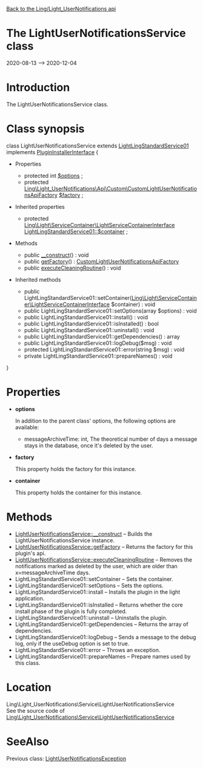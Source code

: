 [Back to the Ling/Light_UserNotifications api](https://github.com/lingtalfi/Light_UserNotifications/blob/master/doc/api/Ling/Light_UserNotifications.md)



The LightUserNotificationsService class
================
2020-08-13 --> 2020-12-04






Introduction
============

The LightUserNotificationsService class.



Class synopsis
==============


class <span class="pl-k">LightUserNotificationsService</span> extends [LightLingStandardService01](https://github.com/lingtalfi/Light_LingStandardService/blob/master/doc/api/Ling/Light_LingStandardService/Service/LightLingStandardService01.md) implements [PluginInstallerInterface](https://github.com/lingtalfi/Light_PluginInstaller/blob/master/doc/api/Ling/Light_PluginInstaller/PluginInstaller/PluginInstallerInterface.md) {

- Properties
    - protected int [$options](#property-options) ;
    - protected [Ling\Light_UserNotifications\Api\Custom\CustomLightUserNotificationsApiFactory](https://github.com/lingtalfi/Light_UserNotifications/blob/master/doc/api/Ling/Light_UserNotifications/Api/Custom/CustomLightUserNotificationsApiFactory.md) [$factory](#property-factory) ;

- Inherited properties
    - protected [Ling\Light\ServiceContainer\LightServiceContainerInterface](https://github.com/lingtalfi/Light/blob/master/doc/api/Ling/Light/ServiceContainer/LightServiceContainerInterface.md) [LightLingStandardService01::$container](#property-container) ;

- Methods
    - public [__construct](https://github.com/lingtalfi/Light_UserNotifications/blob/master/doc/api/Ling/Light_UserNotifications/Service/LightUserNotificationsService/__construct.md)() : void
    - public [getFactory](https://github.com/lingtalfi/Light_UserNotifications/blob/master/doc/api/Ling/Light_UserNotifications/Service/LightUserNotificationsService/getFactory.md)() : [CustomLightUserNotificationsApiFactory](https://github.com/lingtalfi/Light_UserNotifications/blob/master/doc/api/Ling/Light_UserNotifications/Api/Custom/CustomLightUserNotificationsApiFactory.md)
    - public [executeCleaningRoutine](https://github.com/lingtalfi/Light_UserNotifications/blob/master/doc/api/Ling/Light_UserNotifications/Service/LightUserNotificationsService/executeCleaningRoutine.md)() : void

- Inherited methods
    - public LightLingStandardService01::setContainer([Ling\Light\ServiceContainer\LightServiceContainerInterface](https://github.com/lingtalfi/Light/blob/master/doc/api/Ling/Light/ServiceContainer/LightServiceContainerInterface.md) $container) : void
    - public LightLingStandardService01::setOptions(array $options) : void
    - public LightLingStandardService01::install() : void
    - public LightLingStandardService01::isInstalled() : bool
    - public LightLingStandardService01::uninstall() : void
    - public LightLingStandardService01::getDependencies() : array
    - public LightLingStandardService01::logDebug($msg) : void
    - protected LightLingStandardService01::error(string $msg) : void
    - private LightLingStandardService01::prepareNames() : void

}




Properties
=============

- <span id="property-options"><b>options</b></span>

    In addition to the parent class' options,
    the following options are available:
    - messageArchiveTime: int, The theoretical number of days a message stays in the database, once it's deleted by the user.
    
    

- <span id="property-factory"><b>factory</b></span>

    This property holds the factory for this instance.
    
    

- <span id="property-container"><b>container</b></span>

    This property holds the container for this instance.
    
    



Methods
==============

- [LightUserNotificationsService::__construct](https://github.com/lingtalfi/Light_UserNotifications/blob/master/doc/api/Ling/Light_UserNotifications/Service/LightUserNotificationsService/__construct.md) &ndash; Builds the LightUserNotificationsService instance.
- [LightUserNotificationsService::getFactory](https://github.com/lingtalfi/Light_UserNotifications/blob/master/doc/api/Ling/Light_UserNotifications/Service/LightUserNotificationsService/getFactory.md) &ndash; Returns the factory for this plugin's api.
- [LightUserNotificationsService::executeCleaningRoutine](https://github.com/lingtalfi/Light_UserNotifications/blob/master/doc/api/Ling/Light_UserNotifications/Service/LightUserNotificationsService/executeCleaningRoutine.md) &ndash; Removes the notifications marked as deleted by the user, which are older than x=messageArchiveTime days.
- LightLingStandardService01::setContainer &ndash; Sets the container.
- LightLingStandardService01::setOptions &ndash; Sets the options.
- LightLingStandardService01::install &ndash; Installs the plugin in the light application.
- LightLingStandardService01::isInstalled &ndash; Returns whether the core install phase of the plugin is fully completed.
- LightLingStandardService01::uninstall &ndash; Uninstalls the plugin.
- LightLingStandardService01::getDependencies &ndash; Returns the array of dependencies.
- LightLingStandardService01::logDebug &ndash; Sends a message to the debug log, only if the useDebug option is set to true.
- LightLingStandardService01::error &ndash; Throws an exception.
- LightLingStandardService01::prepareNames &ndash; Prepare names used by this class.





Location
=============
Ling\Light_UserNotifications\Service\LightUserNotificationsService<br>
See the source code of [Ling\Light_UserNotifications\Service\LightUserNotificationsService](https://github.com/lingtalfi/Light_UserNotifications/blob/master/Service/LightUserNotificationsService.php)



SeeAlso
==============
Previous class: [LightUserNotificationsException](https://github.com/lingtalfi/Light_UserNotifications/blob/master/doc/api/Ling/Light_UserNotifications/Exception/LightUserNotificationsException.md)<br>
